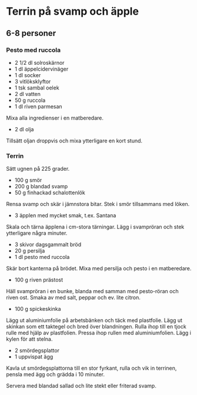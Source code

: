 Terrin på svamp och äpple
=========================

## 6-8 personer

### Pesto med ruccola
- 2 1/2 dl solroskärnor
- 1 dl äppelcidervinäger
- 1 dl socker
- 3 vitlöksklyftor
- 1 tsk sambal oelek
- 2 dl vatten
- 50 g ruccola
- 1 dl riven parmesan

Mixa alla ingredienser i en matberedare.

- 2 dl olja

Tillsätt oljan droppvis och mixa ytterligare en kort stund.

### Terrin
Sätt ugnen på 225 grader.

- 100 g smör
- 200 g blandad svamp
- 50 g finhackad schalottenlök

Rensa svamp och skär i jämnstora bitar. Stek i smör tillsammans med löken.

- 3 äpplen med mycket smak, t.ex. Santana

Skala och tärna äpplena i cm-stora tärningar. Lägg i svampröran och stek ytterligare några minuter.

- 3 skivor dagsgammalt bröd
- 20 g persilja
- 1 dl pesto med ruccola

Skär bort kanterna på brödet. Mixa med persilja och pesto i en matberedare.

- 100 g riven prästost

Häll svampröran i en bunke, blanda med samman med pesto-röran och riven ost. Smaka av med salt, peppar och ev. lite citron.

- 100 g spickeskinka

Lägg ut aluminiumfolie på arbetsbänken och täck med plastfolie. Lägg ut skinkan som ett taktegel och bred över blandningen. Rulla ihop till en tjock rulle med hjälp av plastfolien. Pressa ihop rullen med aluminiumfolien. Lägg i kylen för att stelna.

- 2 smördegsplattor
- 1 uppvispat ägg

Kavla ut smördegsplattorna till en stor fyrkant, rulla och vik in terrinen, pensla med ägg och grädda i 10 minuter.

Servera med blandad sallad och lite stekt eller friterad svamp.